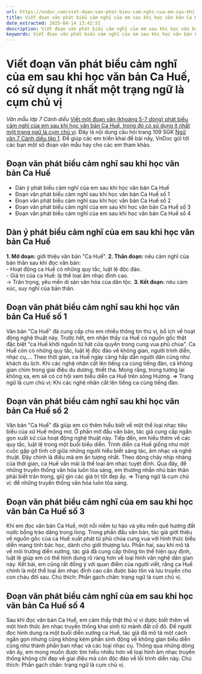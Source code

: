 ```yaml
---
url: https://vndoc.com/viet-doan-van-phat-bieu-cam-nghi-cua-em-sau-khi-hoc-van-ban-ca-hue-co-su-dung-it-nhat-mot-trang-ngu-la-cum-chu-vi-274136
title: Viết đoạn văn phát biểu cảm nghĩ của em sau khi học văn bản Ca Huế, có sử dụng ít nhất một trạng ngữ là cụm chủ vị - Văn mẫu lớp 7 Cánh diều - VnDoc.com
date_extracted: 2025-04-14 13:42:51
description: Viết đoạn văn phát biểu cảm nghĩ của em sau khi học văn bản Ca Huế, có sử dụng ít nhất một trạng ngữ là cụm chủ vị. Mời các bạn tham khảo các đoạn văn mẫu do VnDoc đăng tải sau đây.
keywords: Viết đoạn văn phát biểu cảm nghĩ của em sau khi học văn bản Ca Huế,Thực hành tiếng Việt trang 108,văn mẫu lớp 7,ngữ văn 7,ca huế lớp 7,ngữ văn 7 bài ca huế
---
```


# Viết đoạn văn phát biểu cảm nghĩ của em sau khi học văn bản Ca Huế, có sử dụng ít nhất một trạng ngữ là cụm chủ vị
 _Văn mẫu lớp 7 Cánh diều_
[Viết một đoạn văn \(khoảng 5-7 dòng\) phát biểu cảm nghĩ của em sau khi học văn bản Ca Huế, trong đó có sử dụng ít nhất một trạng ngữ là cụm chủ vị](<https://vndoc.com/viet-doan-van-phat-bieu-cam-nghi-cua-em-sau-khi-hoc-van-ban-ca-hue-co-su-dung-it-nhat-mot-trang-ngu-la-cum-chu-vi-274136>). Đây là nội dung câu hỏi trang 109 SGK [Ngữ văn 7 Cánh diều tập 1](<https://vndoc.com/ngu-van-7-tap-1-cd>). Để giúp các em triển khai đề bài này, VnDoc gửi tới các bạn một số đoạn văn mẫu hay cho các em tham khảo.
## Đoạn văn phát biểu cảm nghĩ sau khi học văn bản Ca Huế
  * Dàn ý phát biểu cảm nghĩ của em sau khi học văn bản Ca Huế
  * Đoạn văn phát biểu cảm nghĩ sau khi học văn bản Ca Huế số 1
  * Đoạn văn phát biểu cảm nghĩ sau khi học văn bản Ca Huế số 2
  * Đoạn văn phát biểu cảm nghĩ của em sau khi học văn bản Ca Huế số 3
  * Đoạn văn phát biểu cảm nghĩ của em sau khi học văn bản Ca Huế số 4

## **Dàn ý phát biểu cảm nghĩ của em sau khi học văn bản Ca Huế**
**1\. Mở đoạn:** giới thiệu văn bản "Ca Huế".
**2\. Thân đoạn:** nêu cảm nghĩ của bản thân sau khi đọc văn bản:  
\- Hoạt động ca Huế có những quy tắc, luật lệ độc đáo.  
\- Giá trị của ca Huế: là thể loại âm nhạc đỉnh cao.  
-> Trân trọng, yêu mến di sản văn hóa của dân tộc.
**3\. Kết đoạn:** nêu cảm xúc, suy nghĩ của bản thân.
## **Đoạn văn phát biểu cảm nghĩ sau khi học văn bản Ca Huế số 1**
Văn bản "Ca Huế" đã cung cấp cho em nhiều thông tin thú vị, bổ ích về hoạt động nghệ thuật này. Trước hết, em nhận thấy ca Huế có nguồn gốc thật đặc biệt "ca Huế khởi nguồn từ hát cửa quyền trong cung vua phủ chúa". Ca Huế còn có những quy tắc, luật lệ độc đáo về không gian, người trình diễn, nhạc cụ,... Theo thời gian, ca Huế ngày càng hấp dẫn người dân cũng như khách du lịch. Khi các nghệ nhân cất lên tiếng ca cùng tiếng đàn, cả không gian chìm trong giai điệu du dương, thiết tha. Mong rằng, trong tương lai không xa, em sẽ có cơ hội xem biểu diễn ca Huế trên sông Hương.
=> Trạng ngữ là cụm chủ vị: Khi các nghệ nhân cất lên tiếng ca cùng tiếng đàn.
## **Đoạn văn phát biểu cảm nghĩ sau khi học văn bản Ca Huế số 2**
Văn bản "Ca Huế" đã giúp em có thêm hiểu biết về một thể loại nhạc tiêu biểu của xứ Huế mộng mơ. Ở phần mở đầu văn bản, tác giả cung cấp ngắn gọn xuất xứ của hoạt động nghệ thuật này. Tiếp đến, em hiểu thêm về các quy tắc, luật lệ trong một buổi biểu diễn. Trình diễn ca Huế giống như một cuộc gặp gỡ tình cờ giữa những người hiểu biết sáng tác, âm nhạc và nghệ thuật. Đây chính là điều mà em ấn tượng nhất. Theo dòng chảy nhịp nhàng của thời gian, ca Huế vẫn mãi là thể loại âm nhạc tuyệt đỉnh. Qua đây, để những truyền thống văn hóa luôn tỏa sáng, em thường nhắn nhủ bản thân phải biết trân trọng, giữ gìn các giá trị tốt đẹp ấy.
=> Trạng ngữ là cụm chủ vị: để những truyền thống văn hóa luôn tỏa sáng.
## Đoạn văn phát biểu cảm nghĩ của em sau khi học văn bản Ca Huế số 3
Khi em đọc văn bản Ca Huế, một nỗi niềm tự hào và yêu mến quê hương đất nước bỗng trào dâng trong lòng. Trong phần đầu văn bản, tác giả giới thiệu về nguồn gốc của ca Huế xuất phát từ phủ chúa cung vua với hình thức biểu diễn mang tính bác học, dành cho giới thượng lưu. Phần hai, sau khi mô tả về môi trường diễn xướng, tác giả đã cung cấp thông tin thể hiện quy định, luật lệ giúp em có thể hình dung rõ ràng hơn về loại hình văn nghệ dân gian này. Kết bài, em cũng rất đồng ý với quan điểm của người viết, rằng ca Huế chính là một thể loại âm nhạc đỉnh cao cần được bảo tồn và lưu truyền cho con cháu đời sau.
Chú thích:
Phần gạch chân: trạng ngữ là cụm chủ vị.
## Đoạn văn phát biểu cảm nghĩ của em sau khi học văn bản Ca Huế số 4
Sau khi đọc văn bản Ca Huế, em cảm thấy thật thú vị vì được biết thêm về một hình thức âm nhạc truyền thống khai sinh từ mảnh đất cố đô. Để người đọc hình dung ra một buổi diễn xướng ca Huế, tác giả đã mô tả một cách ngắn gọn nhưng cũng không kém phần sinh động về không gian biểu diễn cũng như thành phần ban nhạc và các loại nhạc cụ. Thông qua những dòng văn ấy, em mong muốn được tìm hiểu nhiều hơn về loại hình âm nhạc truyền thống không chỉ đẹp về giai điệu mà còn độc đáo về lối trình diễn này.
Chú thích:
Phần gạch chân: trạng ngữ là cụm chủ vị.
